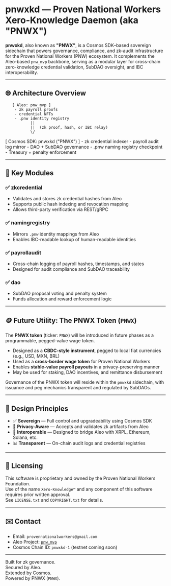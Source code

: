 # pnwxkd — Proven National Workers Xero-Knowledge Daemon (aka "PNWX")

**pnwxkd**, also known as **"PNWX"**, is a Cosmos SDK–based sovereign sidechain that powers governance, compliance, and zk-audit infrastructure for the Proven National Workers (PNW) ecosystem. It complements the Aleo-based `pnw_mvp` backbone, serving as a modular layer for cross-chain zero-knowledge credential validation, SubDAO oversight, and IBC interoperability.

---

## 🌐 Architecture Overview

       [ Aleo: pnw_mvp ]
        - zk payroll proofs
        - credential NFTs
        - .pnw identity registry
               ||
               ||  (zk proof, hash, or IBC relay)
               \/
   [ Cosmos SDK: pnwxkd ("PNWX") ]
    - zk credential indexer
    - payroll audit log mirror
    - DAO + SubDAO governance
    - .pnw naming registry checkpoint
    - Treasury + penalty enforcement

---

## 🔧 Key Modules

### ✅ zkcredential
- Validates and stores zk credential hashes from Aleo
- Supports public hash indexing and revocation mapping
- Allows third-party verification via REST/gRPC

### ✅ namingregistry
- Mirrors `.pnw` identity mappings from Aleo
- Enables IBC-readable lookup of human-readable identities

### ✅ payrollaudit
- Cross-chain logging of payroll hashes, timestamps, and states
- Designed for audit compliance and SubDAO traceability

### ✅ dao
- SubDAO proposal voting and penalty system
- Funds allocation and reward enforcement logic

---

## 🪙 Future Utility: The PNWX Token (`PNWX`)

The **PNWX token** (ticker: `PNWX`) will be introduced in future phases as a programmable, pegged-value wage token.

- Designed as a **CBDC-style instrument**, pegged to local fiat currencies (e.g., USD, MXN, BRL)
- Used as a **cross-border wage token** for Proven National Workers
- Enables **stable-value payroll payouts** in a privacy-preserving manner
- May be used for staking, DAO incentives, and remittance disbursement

Governance of the PNWX token will reside within the `pnwxkd` sidechain, with issuance and peg mechanics transparent and regulated by SubDAOs.

---

## 🧠 Design Principles

- ✅ **Sovereign** — Full control and upgradeability using Cosmos SDK  
- 🔐 **Privacy-Aware** — Accepts and validates zk artifacts from Aleo  
- 🔗 **Interoperable** — Designed to bridge Aleo with XRPL, Ethereum, Solana, etc.  
- 📊 **Transparent** — On-chain audit logs and credential registries  

---

## 📄 Licensing

This software is proprietary and owned by the Proven National Workers Foundation.  
Use of the name `Xero-Knowledge™` and any component of this software requires prior written approval.  
See `LICENSE.txt` and `COPYRIGHT.txt` for details.

---

## ✉️ Contact

- Email: `provennationalworkers@gmail.com`  
- Aleo Project: [`pnw_mvp`](https://github.com/PNWBNW/pnw_mvp)  
- Cosmos Chain ID: `pnwxkd-1` (testnet coming soon)

---

Built for zk governance.  
Secured by Aleo.  
Extended by Cosmos.  
Powered by PNWX (`PNWX`).

